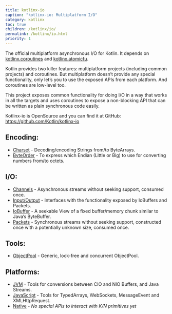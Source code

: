 ```yaml
---
title: kotlinx-io
caption: "kotlinx-io: Multiplatform I/O"
category: kotlinx
toc: true
children: /kotlinx/io/
permalink: /kotlinx/io.html
priority: 1
---
```


The official multiplatform asynchronous I/O for Kotlin. It depends on [kotlinx.coroutines] and [kotlinx.atomicfu].

[kotlinx.atomicfu]: /kotlinx/atomicfu.html
[kotlinx.coroutines]: /kotlinx/coroutines.html

Kotlin provides two killer features: multiplatform projects (including common projects) and coroutines. But multiplatform doesn’t provide any special functionality, only let’s you to use the exposed APIs from each platform. And coroutines are low-level too.

This project exposes common functionality for doing I/O in a way that works in all the targets and uses coroutines to expose a non-blocking API that can be written as plain synchronous code easily.

Kotlinx-io is OpenSource and you can find it at GitHub: <https://github.com/Kotlin/kotlinx-io>

## Encoding:
* [Charset](/kotlinx/io/encoding/charset.html) - Decoding/encoding Strings from/to ByteArrays.
* [ByteOrder](/kotlinx/io/encoding/byteorder.html) - To express which Endian (Little or Big) to use for converting numbers from/to octets.

## I/O:
* [Channels](/kotlinx/io/io/channels.html) - Asynchronous streams without seeking support, consumed once.
* [Input/Output](/kotlinx/io/io/input-output.html) - Interfaces with the functionality exposed by IoBuffers and Packets.
* [IoBuffer](/kotlinx/io/io/iobuffer.html) - A seekable View of a fixed buffer/memory chunk similar to Java’s ByteBuffer.
* [Packets](/kotlinx/io/io/packets.html) - Synchronous streams without seeking support, constructed once with a potentially unknown size, consumed once.

## Tools:
* [ObjectPool](/kotlinx/io/tools#objectpool) - Generic, lock-free and concurrent ObjectPool.

## Platforms:
* [JVM](/kotlinx/io/platforms.html#jvm) - Tools for conversions between CIO and NIO Buffers, and Java Streams.
* [JavaScript](/kotlinx/io/platforms.html#js) - Tools for TypedArrays, WebSockets, MessageEvent and XMLHttpRequest.
* [Native](/kotlinx/io/platforms.html#native) - *No special APIs to interact with K/N primitives yet*
